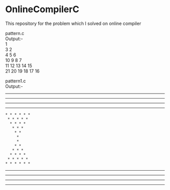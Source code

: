 # OnlineCompilerC
This repository for the problem which I solved on online compiler

pattern.c<br>
Output:-  <br>
1   <br>
3 2   <br>
4 5 6   <br>
10 9 8 7   <br>
11 12 13 14 15   <br>
21 20 19 18 17 16   <br>



pattern1.c  <br>
Output:-  <br>
* * * * * * * * * * 
 * * * * * * * * * 
  * * * * * * * * 
   * * * * * * * 
    * * * * * * 
     * * * * * 
      * * * * 
       * * * 
        * *
         * 
         *
        * *
       * * *
      * * * *
     * * * * *
    * * * * * *
   * * * * * * *
  * * * * * * * *
 * * * * * * * * *
 * * * * * * * * * *


